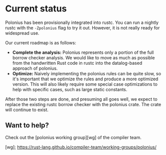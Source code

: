 # Current status

Polonius has been provisionally integrated into rustc. You can run a nightly
rustc with the `-Zpolonius` flag to try it out. However, it is not really
ready for widespread use.

Our current roadmap is as follows:

- **Complete the analysis:** Polonius represents only a portion of the full
  borrow checker analysis. We would like to move as much as possible from the
  handwritten Rust code in rustc into the datalog-based approach of polonius.
- **Optimize:** Naively implementing the polonius rules can be quite
  slow, so it's important that we optimize the rules and produce a
  more optimized version.  This will also likely require some special
  case optimizations to help with specific cases, such as large static
  constants.

After those two steps are done, and presuming all goes well, we expect
to replace the existing rustc borrow checker with the polonius
crate. The crate will continue to exist.

## Want to help?

Check out the [polonius working group][wg] of the compiler team.

[wg]; https://rust-lang.github.io/compiler-team/working-groups/polonius/
